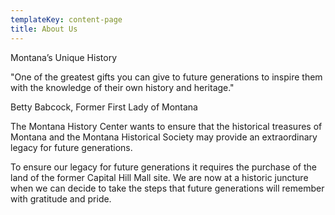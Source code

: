 ```yaml
---
templateKey: content-page
title: About Us
---
```

Montana’s Unique History

"One of the greatest gifts you can give to future generations to inspire them with the knowledge of their own history and heritage."

Betty Babcock, Former First Lady of Montana



The Montana History Center wants to ensure that the historical treasures of Montana and the Montana Historical Society may provide an extraordinary legacy for future generations.

To ensure our legacy for future generations it requires the purchase of the land of the former Capital Hill Mall site. We are now at a historic juncture when we can decide to take the steps that future generations will remember with gratitude and pride.
